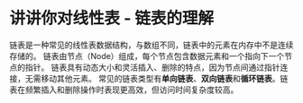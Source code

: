 # 讲讲你对线性表 - 链表的理解
链表是一种常见的线性表数据结构，与数组不同，链表中的元素在内存中不是连续存储的。
链表由节点（Node）组成，每个节点包含数据元素和一个指向下一个节点的指针。
链表具有动态大小和灵活插入、删除的特点，因为节点间通过指针连接，无需移动其他元素。
常见的链表类型有**单向链表**、**双向链表**和**循环链表**。链表在频繁插入和删除操作时表现更高效，但访问时间复杂度较高。

